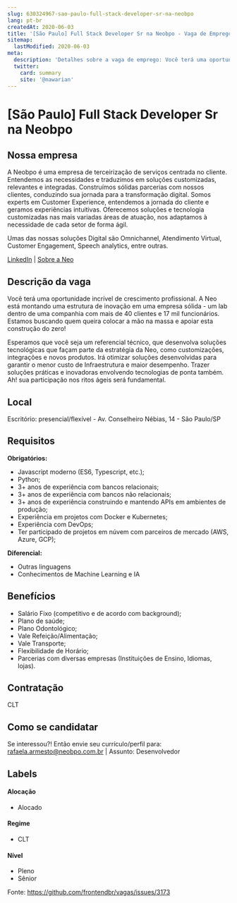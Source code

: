 ```yaml
---
slug: 630324967-sao-paulo-full-stack-developer-sr-na-neobpo
lang: pt-br
createdAt: 2020-06-03
title: '[São Paulo] Full Stack Developer Sr na Neobpo - Vaga de Emprego'
sitemap:
  lastModified: 2020-06-03
meta:
  description: 'Detalhes sobre a vaga de emprego: Você terá uma oportunidade incrível de crescimento profissional. A Neo está montando uma estrutura de inovação em uma empresa sólida - um lab dentro de uma companhia com mais de 40 clientes e 17 mil funcionários. Estamos buscando quem queira colocar a mão na massa e apoiar esta construção do zero!  Esperamos que você seja um referencial técnico, que desenvolva soluções tecnológicas que façam parte da estratégia da Neo, como customizações, integrações e novos produtos. Irá otimizar soluções desenvolvidas para garantir o menor custo de Infraestrutura e maior desempenho. Trazer soluções práticas e inovadoras envolvendo tecnologias de ponta também. Ah! sua participação nos ritos ágeis será fundamental.'
  twitter:
    card: summary
    site: '@nawarian'
---
```


# [São Paulo] Full Stack Developer Sr na Neobpo

## Nossa empresa

A Neobpo é uma empresa de terceirização de serviços centrada no cliente. Entendemos as necessidades e traduzimos em soluções customizadas, relevantes e integradas.
Construímos sólidas parcerias com nossos clientes, conduzindo sua jornada para a transformação digital. Somos experts em Customer Experience, entendemos a jornada do cliente e geramos experiências intuitivas. Oferecemos soluções e tecnologia customizadas nas mais variadas áreas de atuação, nos adaptamos à necessidade de cada setor de forma ágil.

Umas das nossas soluções Digital são Omnichannel, Atendimento Virtual, Customer Engagement, Speech analytics, entre outras.

[LinkedIn](https://www.linkedin.com/company/neobpo/) | [Sobre a Neo](https://www.linkedin.com/company/neobpo/)

## Descrição da vaga

Você terá uma oportunidade incrível de crescimento profissional. A Neo está montando uma estrutura de inovação em uma empresa sólida - um lab dentro de uma companhia com mais de 40 clientes e 17 mil funcionários. Estamos buscando quem queira colocar a mão na massa e apoiar esta construção do zero! 

Esperamos que você seja um referencial técnico, que desenvolva soluções tecnológicas que façam parte da estratégia da Neo, como customizações, integrações e novos produtos.
Irá otimizar soluções desenvolvidas para garantir o menor custo de Infraestrutura e maior desempenho. Trazer soluções práticas e inovadoras envolvendo tecnologias de ponta também. Ah! sua participação nos ritos ágeis será fundamental.

## Local

Escritório: presencial/flexível - Av. Conselheiro Nébias, 14 - São Paulo/SP

## Requisitos

**Obrigatórios:**
- Javascript moderno (ES6, Typescript, etc.);
- Python;
- 3+ anos de experiência com bancos relacionais;
- 3+ anos de experiência com bancos não relacionais;
- 3+ anos de experiência construindo e mantendo APIs em ambientes de produção;
- Experiência em projetos com Docker e Kubernetes;
- Experiência com DevOps;
- Ter participado de projetos em núvem com parceiros de mercado (AWS, Azure, GCP);

**Diferencial:**
- Outras linguagens 
- Conhecimentos de Machine Learning e IA

## Benefícios

- Salário Fixo (competitivo e de acordo com background); 
- Plano de saúde;
- Plano Odontológico;
- Vale Refeição/Alimentação;
- Vale Transporte;
- Flexibilidade de Horário;
- Parcerias com diversas empresas (Instituições de Ensino, Idiomas, lojas).

## Contratação

CLT

## Como se candidatar

Se interessou?!
Então envie seu currículo/perfil para: rafaela.armesto@neobpo.com.br | Assunto: Desenvolvedor

## Labels

#### Alocação
- Alocado

#### Regime
- CLT

#### Nível
- Pleno
- Sênior


Fonte: https://github.com/frontendbr/vagas/issues/3173
